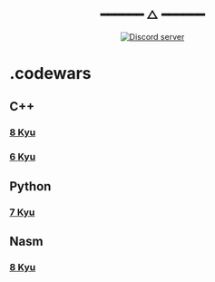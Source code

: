 <h2 align="center"> ━━━━━━  △  ━━━━━━ </h2>
<div align="center">
   <p></p>
   <a href="https://discord.gg/linuxfr">
      <img alt="Discord server" src="https://discord.com/api/guilds/1058067015891431514/embed.png?style=banner4">
   </a>
   <br>
</div>
<p/>
<h2></h2>

# .codewars

## C++

### [8 Kyu](https://github.com/kittygirlyy/.codewars/tree/main/cpp/8_kyu)

### [6 Kyu](https://github.com/kittygirlyy/.codewars/tree/main/cpp/6_kyu)

## Python

### [7 Kyu](https://github.com/kittygirlyy/.codewars/tree/main/python/7_kyu)

## Nasm

### [8 Kyu](https://github.com/kittygirlyy/.codewars/tree/main/nasm/8_kyu)
